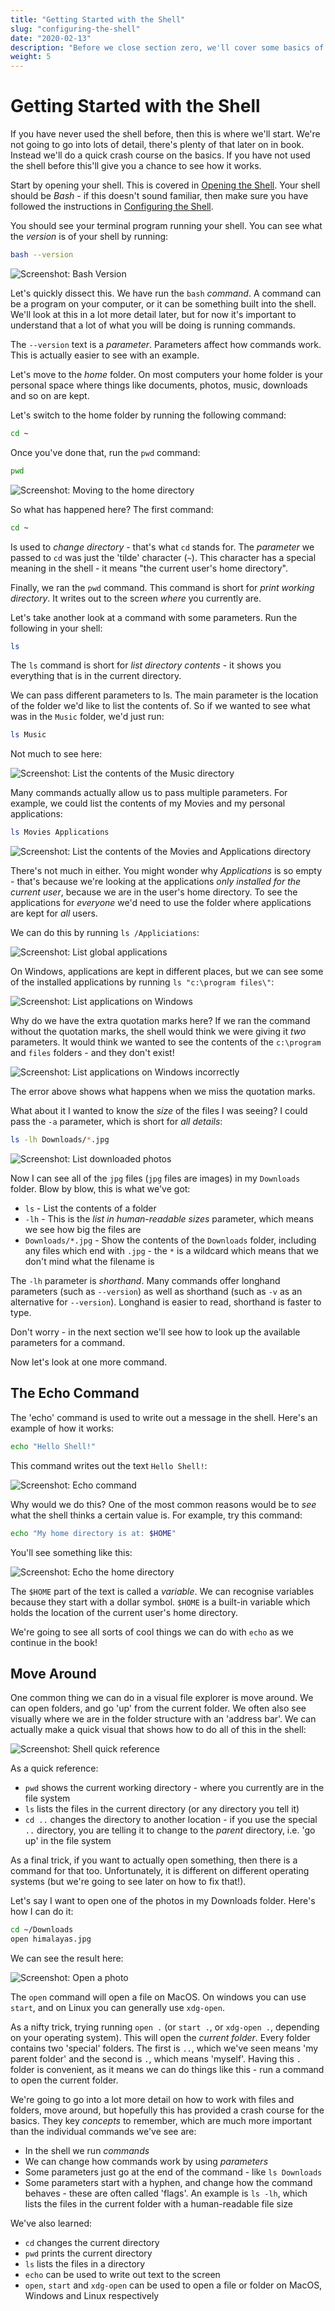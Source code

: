 ```yaml
---
title: "Getting Started with the Shell"
slug: "configuring-the-shell"
date: "2020-02-13"
description: "Before we close section zero, we'll cover some basics of how to use a shell to navigate your computer. We'll look at the same sort of operations you might use when operating a computer from a graphical interface; how to move around the file system, copy and paste files, rename and move files and open files up. Once you've completed this chapter you'll know the absolute basics of how to use your shell and will be ready to get your teeth into the meat of the various topics in this book."
weight: 5
---
```


# Getting Started with the Shell

If you have never used the shell before, then this is where we'll start. We're not going to go into lots of detail, there's plenty of that later on in book. Instead we'll do a quick crash course on the basics. If you have not used the shell before this'll give you a chance to see how it works.

Start by opening your shell. This is covered in [Opening the Shell](../3-opening-the-shell/_index.md). Your shell should be _Bash_ - if this doesn't sound familiar, then make sure you have followed the instructions in [Configuring the Shell](../4-configuring-the-shell/_index.md).

You should see your terminal program running your shell. You can see what the _version_ is of your shell by running:

```sh
bash --version
```

![Screenshot: Bash Version](./images/bash-version.png)

Let's quickly dissect this. We have run the `bash` _command_. A command can be a program on your computer, or it can be something built into the shell. We'll look at this in a lot more detail later, but for now it's important to understand that a lot of what you will be doing is running commands.

The `--version` text is a _parameter_. Parameters affect how commands work. This is actually easier to see with an example.

Let's move to the _home_ folder. On most computers your home folder is your personal space where things like documents, photos, music, downloads and so on are kept.

Let's switch to the home folder by running the following command:

```sh
cd ~
```

Once you've done that, run the `pwd` command:

```sh
pwd
```

![Screenshot: Moving to the home directory](./images/moving-to-home.png)

So what has happened here? The first command:

```sh
cd ~
```

Is used to _change directory_ - that's what `cd` stands for. The _parameter_ we passed to `cd` was just the 'tilde' character (`~`). This character has a special meaning in the shell - it means "the current user's home directory".

Finally, we ran the `pwd` command. This command is short for _print working directory_. It writes out to the screen _where_ you currently are.

Let's take another look at a command with some parameters. Run the following in your shell:

```sh
ls
```

The `ls` command is short for _list directory contents_ - it shows you everything that is in the current directory.

We can pass different parameters to ls. The main parameter is the location of the folder we'd like to list the contents of. So if we wanted to see what was in the `Music` folder, we'd just run:

```sh
ls Music
```

Not much to see here:

![Screenshot: List the contents of the Music directory](./images/ls-music.png)

Many commands actually allow us to pass multiple parameters. For example, we could list the contents of my Movies and my personal applications:

```sh
ls Movies Applications
```

![Screenshot: List the contents of the Movies and Applications directory](./images/ls-movies-apps.png)

There's not much in either. You might wonder why _Applications_ is so empty - that's because we're looking at the applications _only installed for the current user_, because we are in the user's home directory. To see the applications for _everyone_ we'd need to use the folder where applications are kept for _all_ users.

We can do this by running `ls /Appliciations`:

![Screenshot: List global applications](./images/ls-applications.png)

On Windows, applications are kept in different places, but we can see some of the installed applications by running `ls "c:\program files\"`:

![Screenshot: List applications on Windows](./images/ls-applications-windows.png)

Why do we have the extra quotation marks here? If we ran the command without the quotation marks, the shell would think we were giving it _two_ parameters. It would think we wanted to see the contents of the `c:\program` and `files` folders - and they don't exist!

![Screenshot: List applications on Windows incorrectly](./images/ls-applications-windows-error.png)

The error above shows what happens when we miss the quotation marks.

What about it I wanted to know the _size_ of the files I was seeing? I could pass the `-a` parameter, which is short for _all details_:

```sh
ls -lh Downloads/*.jpg
```

![Screenshot: List downloaded photos](./images/ls-downloads.png)

Now I can see all of the `jpg` files (`jpg` files are images) in my `Downloads` folder. Blow by blow, this is what we've got:

- `ls` - List the contents of a folder
- `-lh` - This is the _list in human-readable sizes_ parameter, which means we see how big the files are
- `Downloads/*.jpg` - Show the contents of the `Downloads` folder, including any files which end with `.jpg` - the `*` is a wildcard which means that we don't mind what the filename is

The `-lh` parameter is _shorthand_. Many commands offer longhand parameters (such as `--version`) as well as shorthand (such as `-v` as an alternative for `--version`). Longhand is easier to read, shorthand is faster to type.

Don't worry - in the next section we'll see how to look up the available parameters for a command.

Now let's look at one more command.

## The Echo Command

The 'echo' command is used to write out a message in the shell. Here's an example of how it works:

```sh
echo "Hello Shell!"
```

This command writes out the text `Hello Shell!`:

![Screenshot: Echo command](./images/echo-hello-shell.png)

Why would we do this? One of the most common reasons would be to _see_ what the shell thinks a certain value is. For example, try this command:

```sh
echo "My home directory is at: $HOME"
```

You'll see something like this:

![Screenshot: Echo the home directory](./images/echo-home.png)

The `$HOME` part of the text is called a _variable_. We can recognise variables because they start with a dollar symbol. `$HOME` is a built-in variable which holds the location of the current user's home directory.

We're going to see all sorts of cool things we can do with `echo` as we continue in the book!

## Move Around

One common thing we can do in a visual file explorer is move around. We can open folders, and go 'up' from the current folder. We often also see visually where we are in the folder structure with an 'address bar'. We can actually make a quick visual that shows how to do all of this in the shell:

![Screenshot: Shell quick reference](./images/shell-commands.png)

As a quick reference:

- `pwd` shows the current working directory - where you currently are in the file system
- `ls` lists the files in the current directory (or any directory you tell it)
- `cd ..` changes the directory to another location - if you use the special `..` directory, you are telling it to change to the _parent_ directory, i.e. 'go up' in the file system 

As a final trick, if you want to actually open something, then there is a command for that too. Unfortunately, it is different on different operating systems (but we're going to see later on how to fix that!).

Let's say I want to open one of the photos in my Downloads folder. Here's how I can do it:

```sh
cd ~/Downloads
open himalayas.jpg
```

We can see the result here:

![Screenshot: Open a photo](./images/open-command.png)

The `open` command will open a file on MacOS. On windows you can use `start`, and on Linux you can generally use `xdg-open`.

As a nifty trick, trying running `open .` (or `start .`, or `xdg-open .`, depending on your operating system). This will open the _current folder_. Every folder contains two 'special' folders. The first is `..`, which we've seen means 'my parent folder' and the second is `.`, which means 'myself'. Having this `.` folder is convenient, as it means we can do things like this - run a command to open the current folder.

We're going to go into a lot more detail on how to work with files and folders, move around, but hopefully this has provided a crash course for the basics. They key _concepts_ to remember, which are much more important than the individual commands we've see are:

- In the shell we run _commands_
- We can change how commands work by using _parameters_
- Some parameters just go at the end of the command - like `ls Downloads`
- Some parameters start with a hyphen, and change how the command behaves - these are often called 'flags'. An example is `ls -lh`, which lists the files in the current folder with a human-readable file size

We've also learned:

- `cd` changes the current directory
- `pwd` prints the current directory
- `ls` lists the files in a directory
- `echo` can be used to write out text to the screen
- `open`, `start` and `xdg-open` can be used to open a file or folder on MacOS, Windows and Linux respectively
